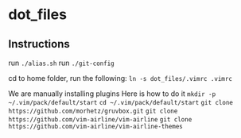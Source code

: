 # dot_files

## Instructions
run `./alias.sh`
run `./git-config`

cd to home folder, run the following:
`ln -s dot_files/.vimrc .vimrc`

We are manually installing plugins
Here is how to do it
`mkdir -p ~/.vim/pack/default/start`
`cd ~/.vim/pack/default/start`
`git clone https://github.com/morhetz/gruvbox.git`
`git clone https://github.com/vim-airline/vim-airline`
`git clone https://github.com/vim-airline/vim-airline-themes`
